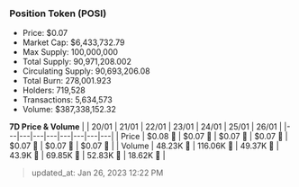 
  ### Position Token (POSI)
  - Price: $0.07
  - Market Cap: $6,433,732.79
  - Max Supply: 100,000,000
  - Total Supply: 90,971,208.002
  - Circulating Supply: 90,693,206.08
  - Total Burn: 278,001.923
  - Holders: 719,528
  - Transactions: 5,634,573
  - Volume: $387,338,152.32

  **7D Price & Volume**
  | | 20&#x2F;01 | 21&#x2F;01 | 22&#x2F;01 | 23&#x2F;01 | 24&#x2F;01 | 25&#x2F;01 | 26&#x2F;01 |
  |---|---|---|---|---|---|---|---|
  | Price | $0.08 🚀 | $0.07 🔻 | $0.07 🔻 | $0.07 🚀 | $0.07 🔻 | $0.07 🔻 | $0.07 🔻 |
  | Volume | 48.23K 🚀 | 116.06K 🚀 | 49.37K 🔻 | 43.9K 🔻 | 69.85K 🚀 | 52.83K 🔻 | 18.62K 🔻 |

  > updated_at: Jan 26, 2023 12:22 PM
